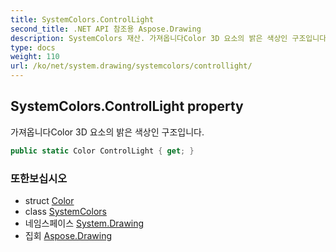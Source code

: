 ```yaml
---
title: SystemColors.ControlLight
second_title: .NET API 참조용 Aspose.Drawing
description: SystemColors 재산. 가져옵니다Color 3D 요소의 밝은 색상인 구조입니다.
type: docs
weight: 110
url: /ko/net/system.drawing/systemcolors/controllight/
---
```

## SystemColors.ControlLight property

가져옵니다Color 3D 요소의 밝은 색상인 구조입니다.

```csharp
public static Color ControlLight { get; }
```

### 또한보십시오

* struct [Color](../../color/)
* class [SystemColors](../)
* 네임스페이스 [System.Drawing](../../systemcolors/)
* 집회 [Aspose.Drawing](../../../)


